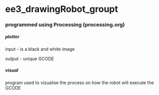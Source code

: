 # ee3_drawingRobot_groupt
### programmed using Processing (processing.org) 

##### plotter
input - is a black and white image

output - unique GCODE
##### visual
program used to vizualise the process on how the robot will execute the GCODE
